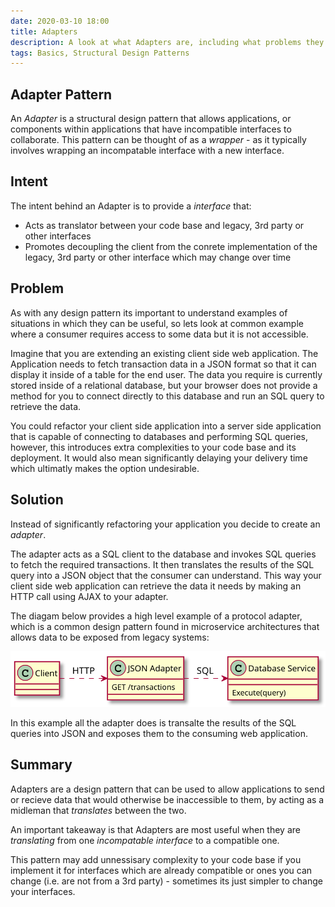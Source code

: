 ```yaml
---
date: 2020-03-10 18:00
title: Adapters
description: A look at what Adapters are, including what problems they can help solve in the realm of integration.
tags: Basics, Structural Design Patterns
---
```


## Adapter Pattern
An *Adapter* is a structural design pattern that allows applications, or components within applications that have incompatible interfaces to collaborate. This pattern can be thought of as a *wrapper* - as it typically involves wrapping an incompatable interface with a new interface.

## Intent
The intent behind an Adapter is to provide a *interface* that:

* Acts as translator between your code base and legacy, 3rd party or other interfaces
* Promotes decoupling the client from the conrete implementation of the legacy, 3rd party or other interface which may change over time 

## Problem
As with any design pattern its important to understand examples of situations in which they can be useful, so lets look at common example where a consumer requires access to some data but it is not accessible.

Imagine that you are extending an existing client side web application. The Application needs to fetch transaction data in a JSON format so that it can display it inside of a table for the end user. The data you require is currently stored inside of a relational database, but your browser does not provide a method for you to connect directly to this database and run an SQL query to retrieve the data.

You could refactor your client side application into a server side application that is capable of connecting to databases and performing SQL queries, however, this introduces extra complexities to your code base and its deployment. It would also mean significantly delaying your delivery time which ultimatly makes the option undesirable.

## Solution
Instead of significantly refactoring your application you decide to create an *adapter*. 

The adapter acts as a SQL client to the database and invokes SQL queries to fetch the required transactions. It then translates the results of the SQL query into a JSON object that the consumer can understand. This way your client side web application can retrieve the data it needs by making an HTTP call using AJAX to your adapter. 

The diagam below provides a high level example of a protocol adapter, which is a common design pattern found in microservice architectures that allows data to be exposed from legacy systems:

![Adapter pattern](/images/posts/adapter-pattern.svg)

In this example all the adapter does is transalte the results of the SQL queries into JSON and exposes them to the consuming web application.

## Summary
Adapters are a design pattern that can be used to allow applications to send or recieve data that would otherwise be inaccessible to them, by acting as a midleman that *translates* between the two.

An important takeaway is that Adapters are most useful when they are *translating* from one *incompatable interface* to a compatible one. 

This pattern may add unnessisary complexity to your code base if you implement it for interfaces which are already compatible or ones you can change (i.e. are not from a 3rd party) - sometimes its just simpler to change your interfaces.